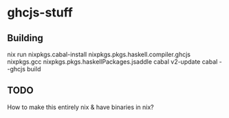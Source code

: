 # ghcjs-stuff

## Building

nix run nixpkgs.cabal-install nixpkgs.pkgs.haskell.compiler.ghcjs nixpkgs.gcc nixpkgs.pkgs.haskellPackages.jsaddle
cabal v2-update
cabal --ghcjs build

## TODO

How to make this entirely nix & have binaries in nix?